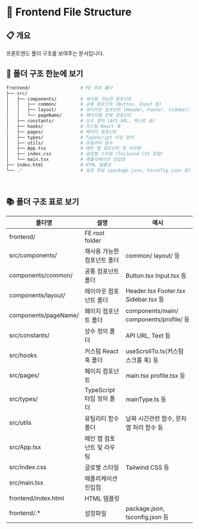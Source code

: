 # 📂 Frontend File Structure

## 📋 개요
프론트엔드 폴더 구조를 보여주는 문서입니다.

## 👀 폴더 구조 한눈에 보기

```bash
frontend/                   # FE 루트 폴더
├── src/
│   ├── components/         # 재사용 가능한 컴포넌트
│   │   ├── common/         # 공통 컴포넌트 (Button, Input 등)
│   │   ├── layout/         # 레이아웃 컴포넌트 (Header, Footer, Sidebar)
│   │   └── pageName/       # 페이지별 전용 컴포넌트
│   ├── constants/          # 상수 정의 (API URL, 텍스트 등)
│   ├── hooks/              # 커스텀 React 훅
│   ├── pages/              # 페이지 컴포넌트
│   ├── types/              # TypeScript 타입 정의
│   ├── utils/              # 유틸리티 함수
│   ├── App.tsx             # 메인 앱 컴포넌트 및 라우팅
│   ├── index.css           # 글로벌 스타일 (Tailwind CSS 포함)
│   └── main.tsx            # 애플리케이션 진입점
├── index.html              # HTML 템플릿
└── .*                      # 설정 파일 (package.json, tsconfig.json 등)
```

<br>

## 📚 폴더 구조 표로 보기

|폴더명|설명|예시|
|---|-----|-----|
|frontend/|FE root folder||
|src/components/|재사용 가능한 컴포넌트 폴더|common/ layout/ 등|
|components/common/|공통 컴포넌트 폴더|Button.tsx Input.tsx 등|
|components/layout/|레이아웃 컴포넌트 폴더|Header.tsx Footer.tsx Sidebar.tsx 등|
|components/pageName/|페이지 컴포넌트 폴더|components/main/ components/profile/ 등|
|src/constants/|상수 정의 폴더|API URL, Text 등|
|src/hooks|커스텀 React 훅 폴더|useScrollTo.ts(커스텀 스크롤 훅) 등|
|src/pages/|페이지 컴포넌트|main.tsx profile.tsx 등|
|src/types/|TypeScript 타입 정의 폴더|mainType.ts 등|
|src/utils|유틸리티 함수 폴더|날짜 시간관련 함수, 문자열 처리 함수 등|
|src/App.tsx|메인 앱 컴포넌트 및 라우팅||
|src/index.css|글로벌 스타일|Tailwind CSS 등|
|src/main.tsx|애플리케이션 진입점||
|frontend/index.html|HTML 템플릿||
|frontend/.*|설정파일|package.json, tsconfig.json 등|
